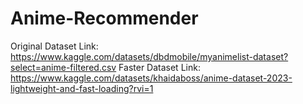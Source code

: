# Anime-Recommender

Original Dataset Link: https://www.kaggle.com/datasets/dbdmobile/myanimelist-dataset?select=anime-filtered.csv
Faster Dataset Link: https://www.kaggle.com/datasets/khaidaboss/anime-dataset-2023-lightweight-and-fast-loading?rvi=1
